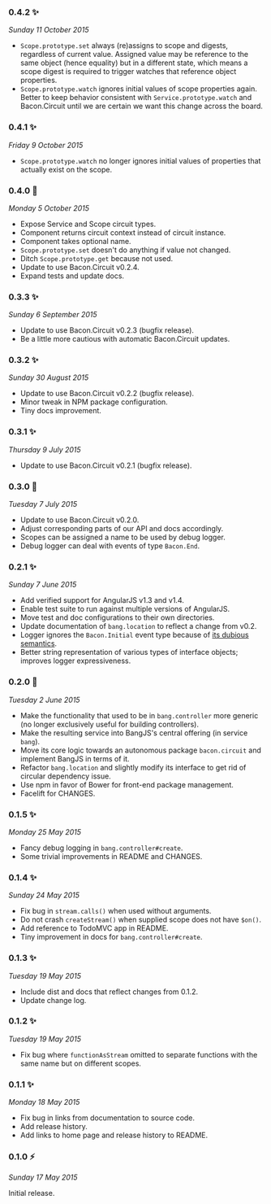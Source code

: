 ### 0.4.2 :sparkles:
_Sunday 11 October 2015_

* `Scope.prototype.set` always (re)assigns to scope and digests, regardless of current value. Assigned value may be reference to the same object (hence equality) but in a different state, which means a scope digest is required to trigger watches that reference object properties.
* `Scope.prototype.watch` ignores initial values of scope properties again. Better to keep behavior consistent with `Service.prototype.watch` and Bacon.Circuit until we are certain we want this change across the board.


### 0.4.1 :sparkles:
_Friday 9 October 2015_

* `Scope.prototype.watch` no longer ignores initial values of properties that actually exist on the scope.


### 0.4.0 :dizzy:
_Monday 5 October 2015_

* Expose Service and Scope circuit types.
* Component returns circuit context instead of circuit instance.
* Component takes optional name.
* `Scope.prototype.set` doesn't do anything if value not changed.
* Ditch `Scope.prototype.get` because not used.
* Update to use Bacon.Circuit v0.2.4.
* Expand tests and update docs.


### 0.3.3 :sparkles:
_Sunday 6 September 2015_

* Update to use Bacon.Circuit v0.2.3 (bugfix release).
* Be a little more cautious with automatic Bacon.Circuit updates.


### 0.3.2 :sparkles:
_Sunday 30 August 2015_

* Update to use Bacon.Circuit v0.2.2 (bugfix release).
* Minor tweak in NPM package configuration.
* Tiny docs improvement.


### 0.3.1 :sparkles:
_Thursday 9 July 2015_

* Update to use Bacon.Circuit v0.2.1 (bugfix release).


### 0.3.0 :dizzy:
_Tuesday 7 July 2015_

* Update to use Bacon.Circuit v0.2.0.
* Adjust corresponding parts of our API and docs accordingly.
* Scopes can be assigned a name to be used by debug logger.
* Debug logger can deal with events of type `Bacon.End`.


### 0.2.1 :sparkles:
_Sunday 7 June 2015_

* Add verified support for AngularJS v1.3 and v1.4.
* Enable test suite to run against multiple versions of AngularJS.
* Move test and doc configurations to their own directories.
* Update documentation of `bang.location` to reflect a change from v0.2.
* Logger ignores the `Bacon.Initial` event type because of [its dubious semantics](https://github.com/baconjs/bacon.js/issues/598).
* Better string representation of various types of interface objects; improves logger expressiveness.


### 0.2.0 :dizzy:
_Tuesday 2 June 2015_

* Make the functionality that used to be in `bang.controller` more generic (no longer exclusively useful for building controllers).
* Make the resulting service into BangJS's central offering (in service `bang`).
* Move its core logic towards an autonomous package `bacon.circuit` and implement BangJS in terms of it.
* Refactor `bang.location` and slightly modify its interface to get rid of circular dependency issue.
* Use npm in favor of Bower for front-end package management.
* Facelift for CHANGES.


### 0.1.5 :sparkles:
_Monday 25 May 2015_

* Fancy debug logging in `bang.controller#create`.
* Some trivial improvements in README and CHANGES.


### 0.1.4 :sparkles:
_Sunday 24 May 2015_

* Fix bug in `stream.calls()` when used without arguments.
* Do not crash `createStream()` when supplied scope does not have `$on()`.
* Add reference to TodoMVC app in README.
* Tiny improvement in docs for `bang.controller#create`.


### 0.1.3 :sparkles:
_Tuesday 19 May 2015_

* Include dist and docs that reflect changes from 0.1.2.
* Update change log.


### 0.1.2 :sparkles:
_Tuesday 19 May 2015_

* Fix bug where `functionAsStream` omitted to separate functions with the same name but on different scopes.


### 0.1.1 :sparkles:
_Monday 18 May 2015_

* Fix bug in links from documentation to source code.
* Add release history.
* Add links to home page and release history to README.


### 0.1.0 :zap:
_Sunday 17 May 2015_

Initial release.